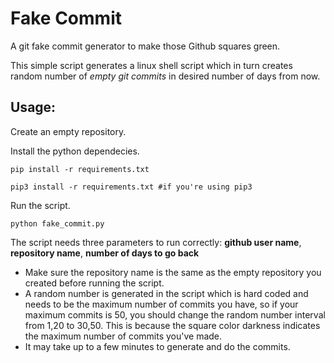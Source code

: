 # Fake Commit
A git fake commit generator to make those Github squares green.

This simple script generates a linux shell script which in turn creates random number of *empty git commits* 
in desired number of days from now.

## Usage:

Create an empty repository.

Install the python dependecies.
```
pip install -r requirements.txt

pip3 install -r requirements.txt #if you're using pip3
```
Run the script.
```
python fake_commit.py
```
The script needs three parameters to run correctly:
__github user name__, __repository name__, __number of days to go back__

* Make sure the repository name is the same as the empty repository you created before running the script.
* A random number is generated in the script which is hard coded and needs to be the maximum number of commits you have,
so if your maximum commits is 50, you should change the random number interval from 1,20 to 30,50. This is because 
the square color darkness indicates the maximum number of commits you've made.
* It may take up to a few minutes to generate and do the commits.


